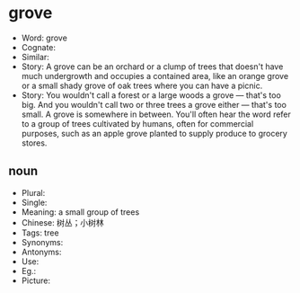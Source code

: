 # grove

- Word: grove
- Cognate: 
- Similar: 
- Story: A grove can be an orchard or a clump of trees that doesn't have much undergrowth and occupies a contained area, like an orange grove or a small shady grove of oak trees where you can have a picnic.
- Story: You wouldn't call a forest or a large woods a grove — that's too big. And you wouldn't call two or three trees a grove either — that's too small. A grove is somewhere in between. You'll often hear the word refer to a group of trees cultivated by humans, often for commercial purposes, such as an apple grove planted to supply produce to grocery stores.

## noun

- Plural: 
- Single: 
- Meaning: a small group of trees
- Chinese: 树丛；小树林
- Tags: tree
- Synonyms: 
- Antonyms: 
- Use: 
- Eg.: 
- Picture: 

